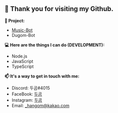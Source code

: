 ## 👐 Thank you for visiting my Github.

**📱 Project:**

- [Music-Bot](https://github.com/hgl-215/Music-Bot)
- Dugom-Bot

**💻 Here are the things I can do (DEVELOPMENT):**

- Node.js
- JavaScript
- TypeScript

**📫 It's a way to get in touch with me:**

- Discord: 두곰#4015
- FaceBook: [두곰](https://www.facebook.com/hg.aaqs1221/)
- Instagram: [두곰](https://www.instagram.com/hg_aaqs1221/)
- Email: [_hangom@kakao.com](mailto:_hangom@kakao.com)
